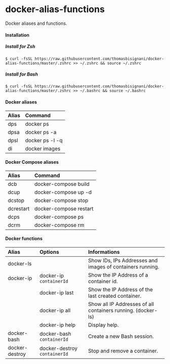# docker-alias-functions
Docker aliases and functions.

#### Installation

##### Install for Zsh
    $ curl -fsSL https://raw.githubusercontent.com/thomasbisignani/docker-alias-functions/master/.zshrc >> ~/.zshrc && source ~/.zshrc

##### Install for Bash
    $ curl -fsSL https://raw.githubusercontent.com/thomasbisignani/docker-alias-functions/master/.zshrc >> ~/.bashrc && source ~/.bashrc

#### Docker aliases
| Alias         | Command                     |
|:------------- |:----------------------------|
| dps           | docker ps                   |
| dpsa          | docker ps -a                |
| dpsl          | docker ps -l -q             |
| di            | docker images               |

#### Docker Compose aliases
| Alias         | Command                     |
|:------------- |:----------------------------|
| dcb           | docker-compose build        |
| dcup          | docker-compose up -d        |
| dcstop        | docker-compose stop         |
| dcrestart     | docker-compose restart      |
| dcps          | docker-compose ps           |
| dcrm          | docker-compose rm           |

#### Docker functions
| Alias         | Options                     | Informations                |
|:------------- |:----------------------------|:----------------------------|
| docker-ls     |                             | Show IDs, IPs Addresses and images of containers running. |
| docker-ip     | docker-ip `containerId`             | Show the IP Address of a container id. |
|               | docker-ip last             | Show the IP Address of the last created container. |
|               | docker-ip all              | Show all IP Addresses of all containers running. (docker-ls) |
|               | docker-ip help             | Display help. |
| docker-bash   | docker-bash `containerId`           | Create a new Bash session. |
| docker-destroy   | docker-destroy `containerId`           | Stop and remove a container. |
